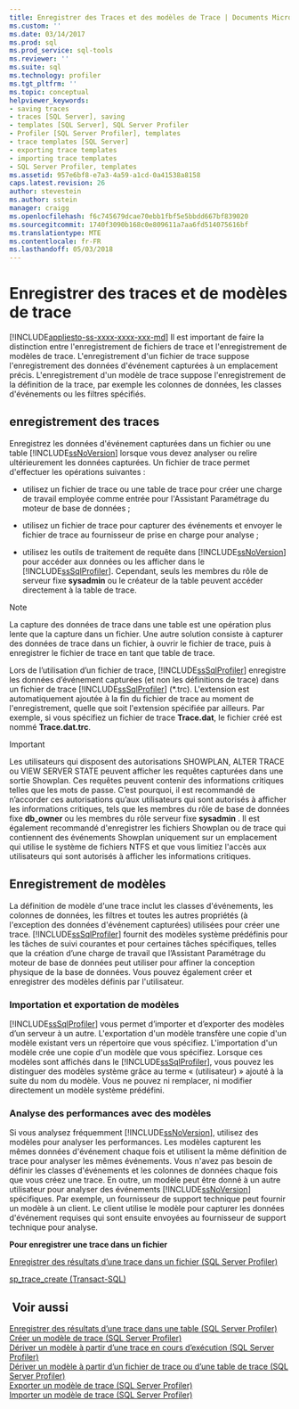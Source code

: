 ```yaml
---
title: Enregistrer des Traces et des modèles de Trace | Documents Microsoft
ms.custom: ''
ms.date: 03/14/2017
ms.prod: sql
ms.prod_service: sql-tools
ms.reviewer: ''
ms.suite: sql
ms.technology: profiler
ms.tgt_pltfrm: ''
ms.topic: conceptual
helpviewer_keywords:
- saving traces
- traces [SQL Server], saving
- templates [SQL Server], SQL Server Profiler
- Profiler [SQL Server Profiler], templates
- trace templates [SQL Server]
- exporting trace templates
- importing trace templates
- SQL Server Profiler, templates
ms.assetid: 957e6bf8-e7a3-4a59-a1cd-0a41538a8158
caps.latest.revision: 26
author: stevestein
ms.author: sstein
manager: craigg
ms.openlocfilehash: f6c745679dcae70ebb1fbf5e5bbdd667bf839020
ms.sourcegitcommit: 1740f3090b168c0e809611a7aa6fd514075616bf
ms.translationtype: MTE
ms.contentlocale: fr-FR
ms.lasthandoff: 05/03/2018
---
```

# <a name="save-traces-and-trace-templates"></a>Enregistrer des traces et de modèles de trace
[!INCLUDE[appliesto-ss-xxxx-xxxx-xxx-md](../../includes/appliesto-ss-xxxx-xxxx-xxx-md.md)]
  Il est important de faire la distinction entre l'enregistrement de fichiers de trace et l'enregistrement de modèles de trace. L'enregistrement d'un fichier de trace suppose l'enregistrement des données d'événement capturées à un emplacement précis. L'enregistrement d'un modèle de trace suppose l'enregistrement de la définition de la trace, par exemple les colonnes de données, les classes d'événements ou les filtres spécifiés.  
  
## <a name="saving-traces"></a>enregistrement des traces  
 Enregistrez les données d'événement capturées dans un fichier ou une table [!INCLUDE[ssNoVersion](../../includes/ssnoversion-md.md)] lorsque vous devez analyser ou relire ultérieurement les données capturées. Un fichier de trace permet d'effectuer les opérations suivantes :  
  
-   utilisez un fichier de trace ou une table de trace pour créer une charge de travail employée comme entrée pour l'Assistant Paramétrage du moteur de base de données ;  
  
-   utilisez un fichier de trace pour capturer des événements et envoyer le fichier de trace au fournisseur de prise en charge pour analyse ;  
  
-   utilisez les outils de traitement de requête dans [!INCLUDE[ssNoVersion](../../includes/ssnoversion-md.md)] pour accéder aux données ou les afficher dans le [!INCLUDE[ssSqlProfiler](../../includes/sssqlprofiler-md.md)]. Cependant, seuls les membres du rôle de serveur fixe **sysadmin** ou le créateur de la table peuvent accéder directement à la table de trace.  
  
> [!NOTE]  
>  La capture des données de trace dans une table est une opération plus lente que la capture dans un fichier. Une autre solution consiste à capturer des données de trace dans un fichier, à ouvrir le fichier de trace, puis à enregistrer le fichier de trace en tant que table de trace.  
  
 Lors de l’utilisation d’un fichier de trace, [!INCLUDE[ssSqlProfiler](../../includes/sssqlprofiler-md.md)] enregistre les données d’événement capturées (et non les définitions de trace) dans un fichier de trace [!INCLUDE[ssSqlProfiler](../../includes/sssqlprofiler-md.md)] (\*.trc). L'extension est automatiquement ajoutée à la fin du fichier de trace au moment de l'enregistrement, quelle que soit l'extension spécifiée par ailleurs. Par exemple, si vous spécifiez un fichier de trace **Trace.dat**, le fichier créé est nommé **Trace.dat.trc**.  
  
> [!IMPORTANT]  
>  Les utilisateurs qui disposent des autorisations SHOWPLAN, ALTER TRACE ou VIEW SERVER STATE peuvent afficher les requêtes capturées dans une sortie Showplan. Ces requêtes peuvent contenir des informations critiques telles que les mots de passe. C’est pourquoi, il est recommandé de n’accorder ces autorisations qu’aux utilisateurs qui sont autorisés à afficher les informations critiques, tels que les membres du rôle de base de données fixe **db_owner** ou les membres du rôle serveur fixe **sysadmin** . Il est également recommandé d'enregistrer les fichiers Showplan ou de trace qui contiennent des événements Showplan uniquement sur un emplacement qui utilise le système de fichiers NTFS et que vous limitiez l'accès aux utilisateurs qui sont autorisés à afficher les informations critiques.  
  
## <a name="saving-templates"></a>Enregistrement de modèles  
 La définition de modèle d'une trace inclut les classes d'événements, les colonnes de données, les filtres et toutes les autres propriétés (à l'exception des données d'événement capturées) utilisées pour créer une trace. [!INCLUDE[ssSqlProfiler](../../includes/sssqlprofiler-md.md)] fournit des modèles système prédéfinis pour les tâches de suivi courantes et pour certaines tâches spécifiques, telles que la création d’une charge de travail que l’Assistant Paramétrage du moteur de base de données peut utiliser pour affiner la conception physique de la base de données. Vous pouvez également créer et enregistrer des modèles définis par l'utilisateur.  
  
### <a name="importing-and-exporting-templates"></a>Importation et exportation de modèles  
 [!INCLUDE[ssSqlProfiler](../../includes/sssqlprofiler-md.md)] vous permet d’importer et d’exporter des modèles d’un serveur à un autre. L'exportation d'un modèle transfère une copie d'un modèle existant vers un répertoire que vous spécifiez. L'importation d'un modèle crée une copie d'un modèle que vous spécifiez. Lorsque ces modèles sont affichés dans le [!INCLUDE[ssSqlProfiler](../../includes/sssqlprofiler-md.md)], vous pouvez les distinguer des modèles système grâce au terme « (utilisateur) » ajouté à la suite du nom du modèle. Vous ne pouvez ni remplacer, ni modifier directement un modèle système prédéfini.  
  
### <a name="analyzing-performance-with-templates"></a>Analyse des performances avec des modèles  
 Si vous analysez fréquemment [!INCLUDE[ssNoVersion](../../includes/ssnoversion-md.md)], utilisez des modèles pour analyser les performances. Les modèles capturent les mêmes données d'événement chaque fois et utilisent la même définition de trace pour analyser les mêmes événements. Vous n'avez pas besoin de définir les classes d'événements et les colonnes de données chaque fois que vous créez une trace. En outre, un modèle peut être donné à un autre utilisateur pour analyser des événements [!INCLUDE[ssNoVersion](../../includes/ssnoversion-md.md)] spécifiques. Par exemple, un fournisseur de support technique peut fournir un modèle à un client. Le client utilise le modèle pour capturer les données d'événement requises qui sont ensuite envoyées au fournisseur de support technique pour analyse.  
  
 **Pour enregistrer une trace dans un fichier**  
  
 [Enregistrer des résultats d’une trace dans un fichier &#40;SQL Server Profiler&#41;](../../tools/sql-server-profiler/save-trace-results-to-a-file-sql-server-profiler.md)  
  
 [sp_trace_create &#40;Transact-SQL&#41;](../../relational-databases/system-stored-procedures/sp-trace-create-transact-sql.md)  
  
## <a name="see-also"></a> Voir aussi  
 [Enregistrer des résultats d’une trace dans une table &#40;SQL Server Profiler&#41;](../../tools/sql-server-profiler/save-trace-results-to-a-table-sql-server-profiler.md)   
 [Créer un modèle de trace &#40;SQL Server Profiler&#41;](../../tools/sql-server-profiler/create-a-trace-template-sql-server-profiler.md)   
 [Dériver un modèle à partir d’une trace en cours d’exécution &#40;SQL Server Profiler&#41;](../../tools/sql-server-profiler/derive-a-template-from-a-running-trace-sql-server-profiler.md)   
 [Dériver un modèle à partir d’un fichier de trace ou d’une table de trace &#40;SQL Server Profiler&#41;](../../tools/sql-server-profiler/derive-a-template-from-a-trace-file-or-trace-table-sql-server-profiler.md)   
 [Exporter un modèle de trace &#40;SQL Server Profiler&#41;](../../tools/sql-server-profiler/export-a-trace-template-sql-server-profiler.md)   
 [Importer un modèle de trace &#40;SQL Server Profiler&#41;](../../tools/sql-server-profiler/import-a-trace-template-sql-server-profiler.md)  
  
  
